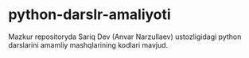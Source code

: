 # python-darslr-amaliyoti
Mazkur repositoryda Sariq Dev (Anvar Narzullaev) ustozligidagi python darslarini amamliy mashqlarining kodlari mavjud.
